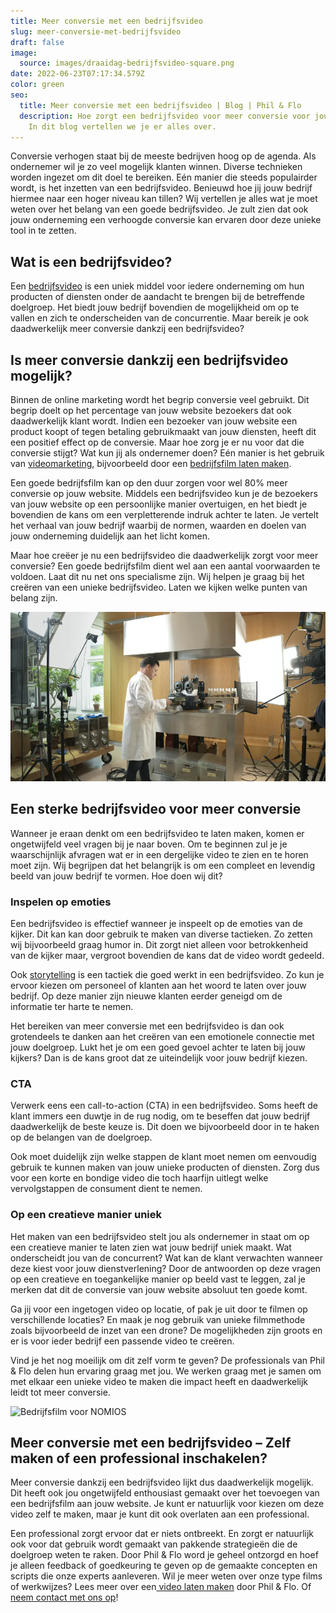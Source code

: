 ```yaml
---
title: Meer conversie met een bedrijfsvideo
slug: meer-conversie-met-bedrijfsvideo
draft: false
image:
  source: images/draaidag-bedrijfsvideo-square.png
date: 2022-06-23T07:17:34.579Z
color: green
seo:
  title: Meer conversie met een bedrijfsvideo | Blog | Phil & Flo
  description: Hoe zorgt een bedrijfsvideo voor meer conversie voor jouw bedrijf?
    In dit blog vertellen we je er alles over.
---
```

Conversie verhogen staat bij de meeste bedrijven hoog op de agenda. Als ondernemer wil je zo veel mogelijk klanten winnen. Diverse technieken worden ingezet om dit doel te bereiken. Eén manier die steeds populairder wordt, is het inzetten van een bedrijfsvideo. Benieuwd hoe jij jouw bedrijf hiermee naar een hoger niveau kan tillen? Wij vertellen je alles wat je moet weten over het belang van een goede bedrijfsvideo. Je zult zien dat ook jouw onderneming een verhoogde conversie kan ervaren door deze unieke tool in te zetten.

## Wat is een bedrijfsvideo?

Een [bedrijfsvideo](https://www.philenflo.nl/bedrijfsvideo/) is een uniek middel voor iedere onderneming om hun producten of diensten onder de aandacht te brengen bij de betreffende doelgroep. Het biedt jouw bedrijf bovendien de mogelijkheid om op te vallen en zich te onderscheiden van de concurrentie. Maar bereik je ook daadwerkelijk meer conversie dankzij een bedrijfsvideo?

## Is meer conversie dankzij een bedrijfsvideo mogelijk?

Binnen de online marketing wordt het begrip conversie veel gebruikt. Dit begrip doelt op het percentage van jouw website bezoekers dat ook daadwerkelijk klant wordt. Indien een bezoeker van jouw website een product koopt of tegen betaling gebruikmaakt van jouw diensten, heeft dit een positief effect op de conversie. Maar hoe zorg je er nu voor dat die conversie stijgt? Wat kun jij als ondernemer doen? Eén manier is het gebruik van [videomarketing](https://www.philenflo.nl/oplossingen/videomarketing/), bijvoorbeeld door een [bedrijfsfilm laten maken](https://www.philenflo.nl/bedrijfsfilm-laten-maken/).

Een goede bedrijfsfilm kan op den duur zorgen voor wel 80% meer conversie op jouw website. Middels een bedrijfsvideo kun je de bezoekers van jouw website op een persoonlijke manier overtuigen, en het biedt je bovendien de kans om een verpletterende indruk achter te laten. Je vertelt het verhaal van jouw bedrijf waarbij de normen, waarden en doelen van jouw onderneming duidelijk aan het licht komen.

Maar hoe creëer je nu een bedrijfsvideo die daadwerkelijk zorgt voor meer conversie? Een goede bedrijfsfilm dient wel aan een aantal voorwaarden te voldoen. Laat dit nu net ons specialisme zijn. Wij helpen je graag bij het creëren van een unieke bedrijfsvideo. Laten we kijken welke punten van belang zijn.

![](images/jde-behind-the-scenes.jpg "Bedrijfsvideo voor Douwe Egberts")

## Een sterke bedrijfsvideo voor meer conversie

Wanneer je eraan denkt om een bedrijfsvideo te laten maken, komen er ongetwijfeld veel vragen bij je naar boven. Om te beginnen zul je je waarschijnlijk afvragen wat er in een dergelijke video te zien en te horen moet zijn. Wij begrijpen dat het belangrijk is om een compleet en levendig beeld van jouw bedrijf te vormen. Hoe doen wij dit?

### Inspelen op emoties

Een bedrijfsvideo is effectief wanneer je inspeelt op de emoties van de kijker. Dit kan kan door gebruik te maken van diverse tactieken. Zo zetten wij bijvoorbeeld graag humor in. Dit zorgt niet alleen voor betrokkenheid van de kijker maar, vergroot bovendien de kans dat de video wordt gedeeld.

Ook [storytelling](https://www.philenflo.nl/blog/beste-voorbeelden-van-storytelling/) is een tactiek die goed werkt in een bedrijfsvideo. Zo kun je ervoor kiezen om personeel of klanten aan het woord te laten over jouw bedrijf. Op deze manier zijn nieuwe klanten eerder geneigd om de informatie ter harte te nemen.

Het bereiken van meer conversie met een bedrijfsvideo is dan ook grotendeels te danken aan het creëren van een emotionele connectie met jouw doelgroep. Lukt het je om een goed gevoel achter te laten bij jouw kijkers? Dan is de kans groot dat ze uiteindelijk voor jouw bedrijf kiezen.

### CTA

Verwerk eens een call-to-action (CTA) in een bedrijfsvideo. Soms heeft de klant immers een duwtje in de rug nodig, om te beseffen dat jouw bedrijf daadwerkelijk de beste keuze is. Dit doen we bijvoorbeeld door in te haken op de belangen van de doelgroep.

Ook moet duidelijk zijn welke stappen de klant moet nemen om eenvoudig gebruik te kunnen maken van jouw unieke producten of diensten. Zorg dus voor een korte en bondige video die toch haarfijn uitlegt welke vervolgstappen de consument dient te nemen.

### Op een creatieve manier uniek

Het maken van een bedrijfsvideo stelt jou als ondernemer in staat om op een creatieve manier te laten zien wat jouw bedrijf uniek maakt. Wat onderscheidt jou van de concurrent? Wat kan de klant verwachten wanneer deze kiest voor jouw dienstverlening? Door de antwoorden op deze vragen op een creatieve en toegankelijke manier op beeld vast te leggen, zal je merken dat dit de conversie van jouw website absoluut ten goede komt.

Ga jij voor een ingetogen video op locatie, of pak je uit door te filmen op verschillende locaties? En maak je nog gebruik van unieke filmmethode zoals bijvoorbeeld de inzet van een drone? De mogelijkheden zijn groots en er is voor ieder bedrijf een passende video te creëren.

Vind je het nog moeilijk om dit zelf vorm te geven? De professionals van Phil & Flo delen hun ervaring graag met jou. We werken graag met je samen om met elkaar een unieke video te maken die impact heeft en daadwerkelijk leidt tot meer conversie.

![](images/nomios2.png "Bedrijfsfilm voor NOMIOS")

## Meer conversie met een bedrijfsvideo – Zelf maken of een professional inschakelen?

Meer conversie dankzij een bedrijfsvideo lijkt dus daadwerkelijk mogelijk. Dit heeft ook jou ongetwijfeld enthousiast gemaakt over het toevoegen van een bedrijfsfilm aan jouw website. Je kunt er natuurlijk voor kiezen om deze video zelf te maken, maar je kunt dit ook overlaten aan een professional.

Een professional zorgt ervoor dat er niets ontbreekt. En zorgt er natuurlijk ook voor dat gebruik wordt gemaakt van pakkende strategieën die de doelgroep weten te raken. Door Phil & Flo word je geheel ontzorgd en hoef je alleen feedback of goedkeuring te geven op de gemaakte concepten en scripts die onze experts aanleveren. Wil je meer weten over onze type films of werkwijzes? Lees meer over een[ video laten maken](https://www.philenflo.nl/oplossingen/video-laten-maken/) door Phil & Flo. Of [neem contact met ons op](https://www.philenflo.nl/contact/)!